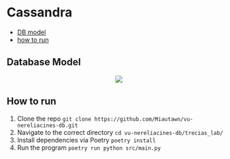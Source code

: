 # Cassandra
- [DB model](database_model)
- [how to run](how_to_run)

## Database Model
<p align="center">
  <img src="https://user-images.githubusercontent.com/24988290/200136059-2f5f1318-0c73-41ed-9fd8-4ef212a90e5c.png">
</p>

## How to run
1. Clone the repo `git clone https://github.com/Miautawn/vu-nereliacines-db.git`
2. Navigate to the correct directory `cd vu-nereliacines-db/trecias_lab/`
3. Install dependencies via Poetry `poetry install`
4. Run the program `poetry run python src/main.py`
